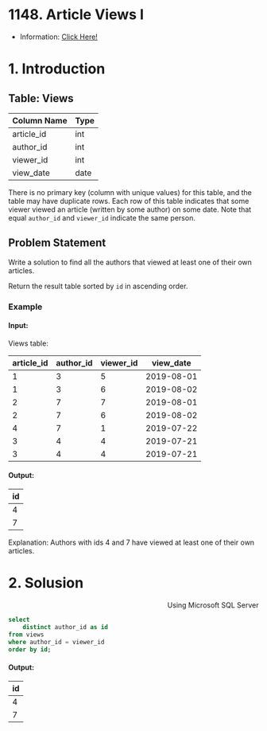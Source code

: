 # 1148. Article Views I

- Information: [Click Here!](https://leetcode.com/problems/article-views-i/?envType=study-plan-v2&envId=top-sql-50)

# 1. Introduction 

## Table: Views

| Column Name | Type  |
|-------------|-------|
| article_id  | int   |
| author_id   | int   |
| viewer_id   | int   |
| view_date   | date  |

There is no primary key (column with unique values) for this table, and the table may have duplicate rows.
Each row of this table indicates that some viewer viewed an article (written by some author) on some date. 
Note that equal `author_id` and `viewer_id` indicate the same person.

## Problem Statement

Write a solution to find all the authors that viewed at least one of their own articles.

Return the result table sorted by `id` in ascending order.

### Example

#### Input:
Views table:

| article_id | author_id | viewer_id | view_date  |
|------------|-----------|-----------|------------|
| 1          | 3         | 5         | 2019-08-01 |
| 1          | 3         | 6         | 2019-08-02 |
| 2          | 7         | 7         | 2019-08-01 |
| 2          | 7         | 6         | 2019-08-02 |
| 4          | 7         | 1         | 2019-07-22 |
| 3          | 4         | 4         | 2019-07-21 |
| 3          | 4         | 4         | 2019-07-21 |

#### Output:

| id   |
|------|
| 4    |
| 7    |

Explanation: Authors with ids 4 and 7 have viewed at least one of their own articles.

# 2. Solusion

<p align="right"> Using Microsoft SQL Server </p>

```sql
select
    distinct author_id as id
from views
where author_id = viewer_id
order by id;
```
#### Output:

| id   |
|------|
| 4    |
| 7    |
